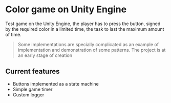 # Color game on Unity Engine
Test game on the Unity Engine, the player has to press the button, signed by the required color in a limited time, the task to last the maximum amount of time. 
>Some implementations are specially complicated as an example of implementation and demonstration of some patterns. The project is at an early stage of creation

## Current features
- Buttons implemented as a state machine
- Simple game timer
- Custom logger
